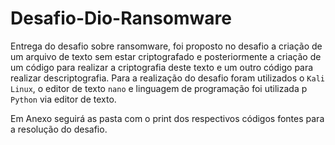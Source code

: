 # Desafio-Dio-Ransomware

 Entrega do desafio sobre ransomware, foi proposto no desafio a criação de um arquivo de texto sem estar criptografado e posteriormente a criação de um código para 
 realizar a criptografia deste texto e um outro código para realizar descriptografia.
 Para a realização do desafio foram utilizados o ```Kali Linux```, o editor de texto ```nano``` e linguagem de programação foi utilizada p ```Python``` via editor de texto.

 Em Anexo seguirá as pasta com o print dos respectivos códigos fontes para a resolução do desafio.
